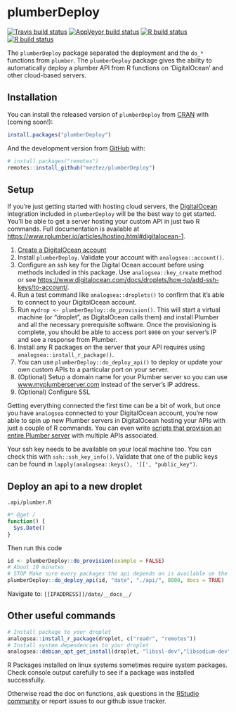 
<!-- README.md is generated from README.Rmd. Please edit that file -->

# plumberDeploy

<!-- badges: start -->

[![Travis build
status](https://travis-ci.com/muschellij2/plumberDeploy.svg?branch=master)](https://travis-ci.com/muschellij2/plumberDeploy)
[![AppVeyor build
status](https://ci.appveyor.com/api/projects/status/github/muschellij2/plumberDeploy?branch=master&svg=true)](https://ci.appveyor.com/project/muschellij2/plumberDeploy)
[![R build
status](https://github.com/muschellij2/plumberDeploy/workflows/R-CMD-check/badge.svg)](https://github.com/muschellij2/plumberDeploy/actions)
[![R build
status](https://github.com/meztez/plumberDeploy/workflows/R-CMD-check/badge.svg)](https://github.com/meztez/plumberDeploy/actions)
<!-- badges: end -->

The `plumberDeploy` package separated the deployment and the `do_*`
functions from `plumber`. The `plumberDeploy` package gives the ability
to automatically deploy a plumber API from R functions on ‘DigitalOcean’
and other cloud-based servers.

## Installation

You can install the released version of `plumberDeploy` from
[CRAN](https://CRAN.R-project.org) with (coming soon\!):

``` r
install.packages("plumberDeploy")
```

And the development version from [GitHub](https://github.com/) with:

``` r
# install.packages("remotes")
remotes::install_github("meztez/plumberDeploy")
```

## Setup

If you’re just getting started with hosting cloud servers, the
[DigitalOcean](https://www.digitalocean.com) integration included in
`plumberDeploy` will be the best way to get started. You’ll be able to
get a server hosting your custom API in just two R commands. Full
documentation is available at
<https://www.rplumber.io/articles/hosting.html#digitalocean-1>.

1.  [Create a DigitalOcean
    account](https://www.digitalocean.com/?refcode=add0b50f54c4&utm_campaign=Referral_Invite&utm_medium=Referral_Program&utm_source=CopyPaste)
2.  Install `plumberDeploy`. Validate your account with
    `analogsea::account()`.
3.  Configure an ssh key for the Digital Ocean account before using
    methods included in this package. Use `analogsea::key_create` method
    or see
    <https://www.digitalocean.com/docs/droplets/how-to/add-ssh-keys/to-account/>.
4.  Run a test command like `analogsea::droplets()` to confirm that it’s
    able to connect to your DigitalOcean account.
5.  Run `mydrop <- plumberDeploy::do_provision()`. This will start a
    virtual machine (or “droplet”, as DigitalOcean calls them) and
    install Plumber and all the necessary prerequisite software. Once
    the provisioning is complete, you should be able to access port
    `8000` on your server’s IP and see a response from Plumber.
6.  Install any R packages on the server that your API requires using
    `analogsea::install_r_package()`.
7.  You can use `plumberDeploy::do_deploy_api()` to deploy or update
    your own custom APIs to a particular port on your server.
8.  (Optional) Setup a domain name for your Plumber server so you can
    use www.myplumberserver.com instead of the server’s IP address.
9.  (Optional) Configure SSL

Getting everything connected the first time can be a bit of work, but
once you have `analogsea` connected to your DigitalOcean account, you’re
now able to spin up new Plumber servers in DigitalOcean hosting your
APIs with just a couple of R commands. You can even write [scripts that
provision an entire Plumber
server](https://github.com/meztez/plumberDeploy/blob/master/inst/hosted-new.R)
with multiple APIs associated.

Your ssh key needs to be available on your local machine too. You can
check this with `ssh::ssh_key_info()`. Validate that one of the public
keys can be found in `lapply(analogsea::keys(), '[[', "public_key")`.

## Deploy an api to a new droplet

`.api/plumber.R`

``` r
#* @get /
function() {
  Sys.Date()
}
```

Then run this code

``` r
id <- plumberDeploy::do_provision(example = FALSE)
# About 10 minutes
# STOP Make sure every packages the api depends on is available on the droplet, see below for other commands.
plumberDeploy::do_deploy_api(id, "date", "./api/", 8000, docs = TRUE)
```

Navigate to: `[[IPADDRESS]]/date/__docs__/`

## Other useful commands

``` r
# Install package to your droplet
analogsea::install_r_package(droplet, c("readr", "remotes"))
# Install system dependencies to your droplet
analogsea::debian_apt_get_install(droplet, "libssl-dev","libsodium-dev", "libcurl4-openssl-dev")
```

R Packages installed on linux systems sometimes require system packages.
Check console output carefully to see if a package was installed
successfully.

Otherwise read the doc on functions, ask questions in the [RStudio
community](https://community.rstudio.com/) or report issues to our
github issue tracker.
